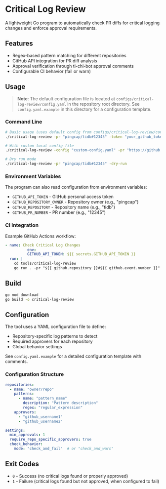 # Critical Log Review

A lightweight Go program to automatically check PR diffs for critical logging changes and enforce approval requirements.

## Features

- Regex-based pattern matching for different repositories
- GitHub API integration for PR diff analysis
- Approval verification through ti-chi-bot approval comments
- Configurable CI behavior (fail or warn)

## Usage

> **Note**: The default configuration file is located at `configs/critical-log-review/config.yaml` in the repository root directory. See `config.yaml.example` in this directory for a configuration template.

### Command Line

```bash
# Basic usage (uses default config from configs/critical-log-review/config.yaml)
./critical-log-review -pr "pingcap/tidb#12345" -token "your_github_token"

# With custom local config file
./critical-log-review -config "custom-config.yaml" -pr "https://github.com/pingcap/tidb/pull/12345"

# Dry run mode
./critical-log-review -pr "pingcap/tidb#12345" -dry-run
```

### Environment Variables

The program can also read configuration from environment variables:

- `GITHUB_API_TOKEN` - GitHub personal access token
- `GITHUB_REPOSITORY_OWNER` - Repository owner (e.g., "pingcap")
- `GITHUB_REPOSITORY` - Repository name (e.g., "tidb")
- `GITHUB_PR_NUMBER` - PR number (e.g., "12345")

### CI Integration

Example GitHub Actions workflow:

```yaml
- name: Check Critical Log Changes
          env:
          GITHUB_API_TOKEN: ${{ secrets.GITHUB_API_TOKEN }}
  run: |
    cd tools/critical-log-review
    go run . -pr "${{ github.repository }}#${{ github.event.number }}"
```

## Build

```bash
go mod download
go build -o critical-log-review
```

## Configuration

The tool uses a YAML configuration file to define:

- Repository-specific log patterns to detect
- Required approvers for each repository
- Global behavior settings

See `config.yaml.example` for a detailed configuration template with comments.

### Configuration Structure

```yaml
repositories:
  - name: "owner/repo"
    patterns:
      - name: "pattern_name"
        description: "Pattern description"
        regex: "regular_expression"
    approvers:
      - "github_username1"
      - "github_username2"

settings:
  min_approvals: 1
  require_repo_specific_approvers: true
  check_behavior:
    mode: "check_and_fail"  # or "check_and_warn"
```

## Exit Codes

- `0` - Success (no critical logs found or properly approved)
- `1` - Failure (critical logs found but not approved, when configured to fail)
